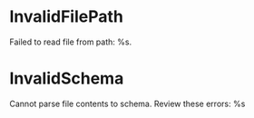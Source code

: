 # InvalidFilePath

Failed to read file from path: %s.

# InvalidSchema

Cannot parse file contents to schema. Review these errors: %s
